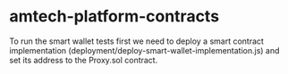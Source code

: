 # amtech-platform-contracts

To run the smart wallet tests first we need to deploy a smart contract implementation (deployment/deploy-smart-wallet-implementation.js) and set its address to the Proxy.sol contract.
